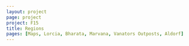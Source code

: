 ```yaml
---
layout: project
page: project
project: F15
title: Regions
pages: [Maps, Lorcia, Bharata, Marvana, Vanators Outposts, Aldorf]
---
```

